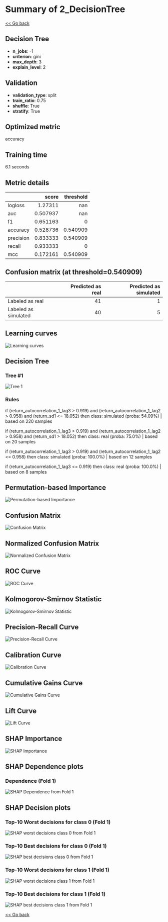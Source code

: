 # Summary of 2_DecisionTree

[<< Go back](../README.md)


## Decision Tree
- **n_jobs**: -1
- **criterion**: gini
- **max_depth**: 3
- **explain_level**: 2

## Validation
 - **validation_type**: split
 - **train_ratio**: 0.75
 - **shuffle**: True
 - **stratify**: True

## Optimized metric
accuracy

## Training time

6.1 seconds

## Metric details
|           |    score |   threshold |
|:----------|---------:|------------:|
| logloss   | 1.27311  |  nan        |
| auc       | 0.507937 |  nan        |
| f1        | 0.651163 |    0        |
| accuracy  | 0.528736 |    0.540909 |
| precision | 0.833333 |    0.540909 |
| recall    | 0.933333 |    0        |
| mcc       | 0.172161 |    0.540909 |


## Confusion matrix (at threshold=0.540909)
|                      |   Predicted as real |   Predicted as simulated |
|:---------------------|--------------------:|-------------------------:|
| Labeled as real      |                  41 |                        1 |
| Labeled as simulated |                  40 |                        5 |

## Learning curves
![Learning curves](learning_curves.png)

## Decision Tree 

### Tree #1
![Tree 1](learner_fold_0_tree.svg)

### Rules

if (return_autocorrelation_1_lag3 > 0.919) and (return_autocorrelation_1_lag2 > 0.958) and (return_sd1 <= 18.052) then class: simulated (proba: 54.09%) | based on 220 samples

if (return_autocorrelation_1_lag3 > 0.919) and (return_autocorrelation_1_lag2 > 0.958) and (return_sd1 > 18.052) then class: real (proba: 75.0%) | based on 20 samples

if (return_autocorrelation_1_lag3 > 0.919) and (return_autocorrelation_1_lag2 <= 0.958) then class: simulated (proba: 100.0%) | based on 12 samples

if (return_autocorrelation_1_lag3 <= 0.919) then class: real (proba: 100.0%) | based on 8 samples





## Permutation-based Importance
![Permutation-based Importance](permutation_importance.png)
## Confusion Matrix

![Confusion Matrix](confusion_matrix.png)


## Normalized Confusion Matrix

![Normalized Confusion Matrix](confusion_matrix_normalized.png)


## ROC Curve

![ROC Curve](roc_curve.png)


## Kolmogorov-Smirnov Statistic

![Kolmogorov-Smirnov Statistic](ks_statistic.png)


## Precision-Recall Curve

![Precision-Recall Curve](precision_recall_curve.png)


## Calibration Curve

![Calibration Curve](calibration_curve_curve.png)


## Cumulative Gains Curve

![Cumulative Gains Curve](cumulative_gains_curve.png)


## Lift Curve

![Lift Curve](lift_curve.png)



## SHAP Importance
![SHAP Importance](shap_importance.png)

## SHAP Dependence plots

### Dependence (Fold 1)
![SHAP Dependence from Fold 1](learner_fold_0_shap_dependence.png)

## SHAP Decision plots

### Top-10 Worst decisions for class 0 (Fold 1)
![SHAP worst decisions class 0 from Fold 1](learner_fold_0_shap_class_0_worst_decisions.png)
### Top-10 Best decisions for class 0 (Fold 1)
![SHAP best decisions class 0 from Fold 1](learner_fold_0_shap_class_0_best_decisions.png)
### Top-10 Worst decisions for class 1 (Fold 1)
![SHAP worst decisions class 1 from Fold 1](learner_fold_0_shap_class_1_worst_decisions.png)
### Top-10 Best decisions for class 1 (Fold 1)
![SHAP best decisions class 1 from Fold 1](learner_fold_0_shap_class_1_best_decisions.png)

[<< Go back](../README.md)
